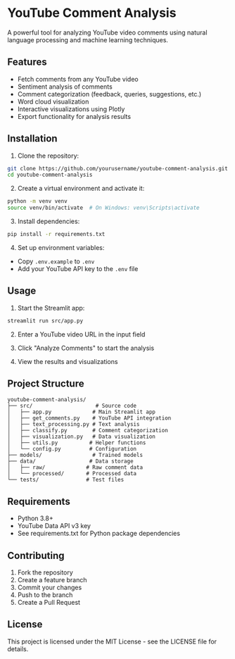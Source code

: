 # YouTube Comment Analysis

A powerful tool for analyzing YouTube video comments using natural language processing and machine learning techniques.

## Features

- Fetch comments from any YouTube video
- Sentiment analysis of comments
- Comment categorization (feedback, queries, suggestions, etc.)
- Word cloud visualization
- Interactive visualizations using Plotly
- Export functionality for analysis results

## Installation

1. Clone the repository:
```bash
git clone https://github.com/yourusername/youtube-comment-analysis.git
cd youtube-comment-analysis
```

2. Create a virtual environment and activate it:
```bash
python -m venv venv
source venv/bin/activate  # On Windows: venv\Scripts\activate
```

3. Install dependencies:
```bash
pip install -r requirements.txt
```

4. Set up environment variables:
- Copy `.env.example` to `.env`
- Add your YouTube API key to the `.env` file

## Usage

1. Start the Streamlit app:
```bash
streamlit run src/app.py
```

2. Enter a YouTube video URL in the input field

3. Click "Analyze Comments" to start the analysis

4. View the results and visualizations

## Project Structure

```
youtube-comment-analysis/
├── src/                    # Source code
│   ├── app.py             # Main Streamlit app
│   ├── get_comments.py    # YouTube API integration
│   ├── text_processing.py # Text analysis
│   ├── classify.py        # Comment categorization
│   ├── visualization.py   # Data visualization
│   ├── utils.py          # Helper functions
│   └── config.py         # Configuration
├── models/                # Trained models
├── data/                 # Data storage
│   ├── raw/             # Raw comment data
│   └── processed/       # Processed data
└── tests/               # Test files
```

## Requirements

- Python 3.8+
- YouTube Data API v3 key
- See requirements.txt for Python package dependencies

## Contributing

1. Fork the repository
2. Create a feature branch
3. Commit your changes
4. Push to the branch
5. Create a Pull Request

## License

This project is licensed under the MIT License - see the LICENSE file for details. 